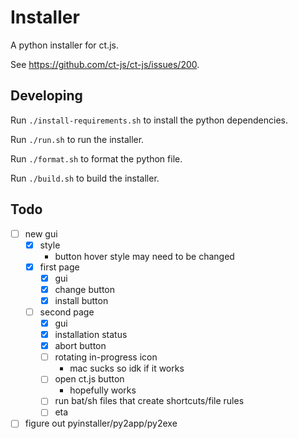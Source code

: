 # Installer

A python installer for ct.js.

See https://github.com/ct-js/ct-js/issues/200.

## Developing

Run `./install-requirements.sh` to install the python dependencies.

Run `./run.sh` to run the installer.

Run `./format.sh` to format the python file.

Run `./build.sh` to build the installer.

## Todo

-   [ ] new gui
    -   [x] style
        -   button hover style may need to be changed
    -   [x] first page
        -   [x] gui
        -   [x] change button
        -   [x] install button
    -   [ ] second page
        -   [x] gui
        -   [x] installation status
        -   [x] abort button
        -   [ ] rotating in-progress icon
            -   mac sucks so idk if it works
        -   [ ] open ct.js button
            -   hopefully works
        -   [ ] run bat/sh files that create shortcuts/file rules
        -   [ ] eta
-   [ ] figure out pyinstaller/py2app/py2exe
